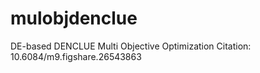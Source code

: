 # mulobjdenclue
DE-based DENCLUE Multi Objective Optimization
Citation:
10.6084/m9.figshare.26543863
